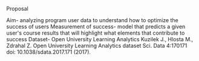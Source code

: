 Proposal

Aim- analyzing program user data to understand how to optimize the success of users
Measurement of success- model that predicts a given user's course results that will highlight what elements that contribute to success 
Dataset- Open University Learning Analytics
    Kuzilek J., Hlosta M., Zdrahal Z. Open University Learning Analytics dataset Sci. Data 4:170171 doi: 10.1038/sdata.2017.171 (2017).

